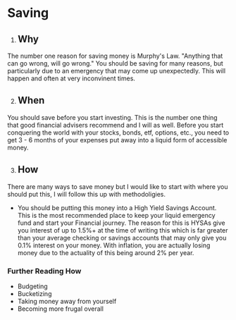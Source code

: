 # Saving
 1. ## Why
 The number one reason for saving money is Murphy's Law. "Anything that can go wrong, will go wrong." You should be saving for many reasons, but particularly due to an emergency that may come up unexpectedly. This will happen and often at very inconvinent times. 
 
 2. ## When
 You should save before you start investing. This is the number one thing that good financial advisers recommend and I will as well. Before you start conquering the world with your stocks, bonds, etf, options, etc., you need to get 3 - 6 months of your expenses put away into a liquid form of accessible money. 
 
 
 3. ## How
There are many ways to save money but I would like to start with where you should put this, I will follow this up with methodoligies. 
- You should be putting this money into a High Yield Savings Account. This is the most recommended place to keep your liquid emergency fund and start your Financial journey. The reason for this is HYSAs give you interest of up to 1.5%+ at the time of writing this which is far greater than your average checking or savings accounts that may only give you 0.1% interest on your money. With inflation, you are actually losing money due to the actuality of this being around 2% per year. 

### Further Reading How
- Budgeting
- Bucketizing
- Taking money away from yourself
- Becoming more frugal overall
